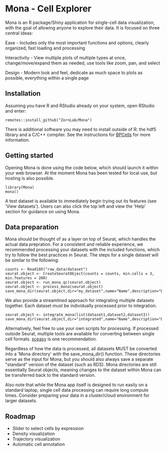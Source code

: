 # Mona - Cell Explorer

Mona is an R package/Shiny application for single-cell data visualization, with the goal of allowing anyone to explore their data. It is focused on three central ideas:


Ease - Includes only the most important functions and options, clearly organized, fast loading and processing 

Interactivity - View multiple plots of multiple types at once, change/move/expand them as needed, use tools like zoom, pan, and select

Design - Modern look and feel, dedicate as much space to plots as possible, everything within a single page


## Installation

Assuming you have R and RStudio already on your system, open RStudio and enter:

```
remotes::install_github("ZornLab/Mona")
```
There is additional software you may need to install outside of R: the hdf5 library and a C/C++ compiler. See the instructions for [BPCells](https://github.com/bnprks/BPCells) for more information.

## Getting started

Opening Mona is done using the code below, which should launch it within your web browser. At the moment Mona has been tested for local use, but hosting is also possible.

```
library(Mona)
mona()
```

A test dataset is available to immediately begin trying out its features (see 'View datasets'). Users can also click the top left and view the 'Help' section for guidance on using Mona.

## Data preparation

Mona should be thought of as a layer on top of Seurat, which handles the actual data prepration. For a consistent and reliable experience, we recommended processing your datasets with the included functions, which try to follow the best practices in Seurat. The steps for a single dataset will be similar to the following: 

```
counts <- Read10X("raw_data/dataset")
seurat.object <- CreateSeuratObject(counts = counts, min.cells = 3, min.features = 200)
seurat.object <- run_mona_qc(seurat.object)
seurat.object <- process_mona(seurat.object)
save_mona_dir(seurat.object,dir="my_dataset",name="Name",description="Description",species="human")
```

We also provide a streamlined approach for integrating multiple datasets together. Each dataset must be individually processed prior to integration. 

```
seurat.object <- integrate_mona(list(dataset1,dataset2,dataset3))
save_mona_dir(seurat.object,dir="integrated",name="Name",description="Description",species="human")
```

Alternatively, feel free to use your own scripts for processing. If processed outside Seurat, multiple tools are available for converting between single cell formats. [sceasy](https://github.com/cellgeni/sceasy) is one recommendation.

Regardless of how the data is processed, all datasets MUST be converted into a 'Mona directory' with the save_mona_dir() function. These directories serve as the input for Mona, but you should also always save a separate "standard" version of the dataset (such as RDS). Mona directories are still essentially Seurat objects, meaning changes to the dataset within Mona can be transferred back to the standard version.

Also note that while the Mona app itself is designed to run easily on a standard laptop, single cell data processing can require long compute times. Consider preparing your data in a cluster/cloud environment for larger datasets.

## Roadmap

- Slider to select cells by expression
- Density visualization
- Trajectory visualization 
- Automatic cell annotation

